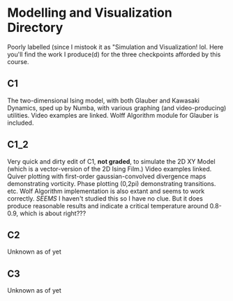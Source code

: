 # Modelling and Visualization Directory
Poorly labelled (since I mistook it as "Simulation and Visualization! lol. Here you'll find the work I produce(d) for the three checkpoints afforded by this course. 

## C1 
The two-dimensional Ising model, with both Glauber and Kawasaki Dynamics, sped up by Numba, with various graphing (and video-producing) utilities. Video examples are linked. Wolff Algorithm module for Glauber is included. 

## C1_2
Very quick and dirty edit of C1, **not graded**, to simulate the 2D XY Model (which is a vector-version of the 2D Ising Film.) Video examples linked. Quiver plotting with first-order gaussian-convolved divergence maps demonstrating vorticity. Phase plotting (0,2pi) demonstrating transitions. etc. Wolf Algorithm implementation is also extant and seems to work correctly. *SEEMS* I haven't studied this so I have no clue. But it does produce reasonable results and indicate a critical temperature around 0.8-0.9, which is about right???

## C2 
Unknown as of yet

## C3 
Unknown as of yet 
